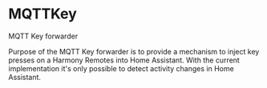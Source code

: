 # MQTTKey
MQTT Key forwarder

Purpose of the MQTT Key forwarder is to provide a mechanism to inject key presses on a Harmony Remotes into Home Assistant.
With the current implementation it's only possible to detect activity changes in Home Assistant.
